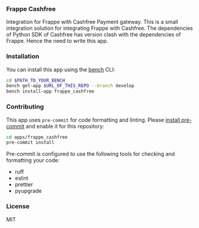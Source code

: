 ### Frappe Cashfree

Integration for Frappe with Cashfree Payment gateway. 
This is a small integration solution for integrating Frappe with Cashfree. The dependencies of Python SDK of Cashfree has version clash with the dependencies of Frappe. Hence the need to write this app.

### Installation

You can install this app using the [bench](https://github.com/frappe/bench) CLI:

```bash
cd $PATH_TO_YOUR_BENCH
bench get-app $URL_OF_THIS_REPO --branch develop
bench install-app frappe_cashfree
```

### Contributing

This app uses `pre-commit` for code formatting and linting. Please [install pre-commit](https://pre-commit.com/#installation) and enable it for this repository:

```bash
cd apps/frappe_cashfree
pre-commit install
```

Pre-commit is configured to use the following tools for checking and formatting your code:

- ruff
- eslint
- prettier
- pyupgrade

### License

MIT

